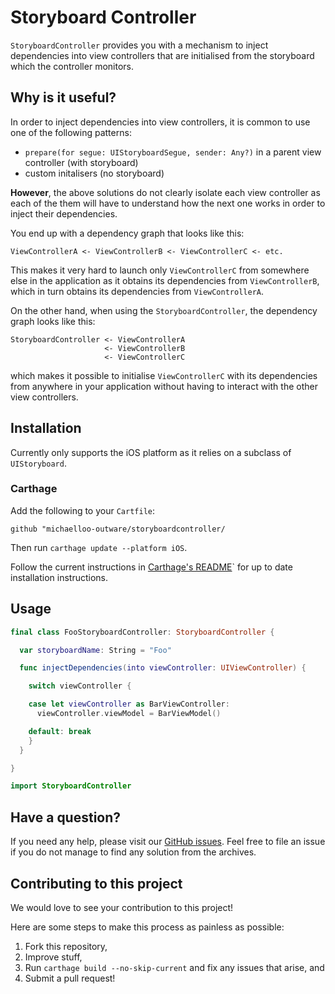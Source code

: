 # Storyboard Controller

`StoryboardController` provides you with a mechanism to inject dependencies into view controllers that are initialised
from the storyboard which the controller monitors.

## Why is it useful?

In order to inject dependencies into view controllers, it is common to use one of the following patterns:

* `prepare(for segue: UIStoryboardSegue, sender: Any?)` in a parent view controller (with storyboard)
* custom initalisers (no storyboard)

**However**, the above solutions do not clearly isolate each view controller as each of the them
will have to understand how the next one works in order to inject their dependencies.

You end up with a dependency graph that looks like this:

    ViewControllerA <- ViewControllerB <- ViewControllerC <- etc.

This makes it very hard to launch only `ViewControllerC` from somewhere else in the application
as it obtains its dependencies from `ViewControllerB`, which in turn obtains its dependencies from `ViewControllerA`.

On the other hand, when using the `StoryboardController`, the dependency graph looks like this:

    StoryboardController <- ViewControllerA
                         <- ViewControllerB
                         <- ViewControllerC

which makes it possible to initialise `ViewControllerC` with its dependencies
from anywhere in your application without having to interact with the other view controllers.

## Installation

Currently only supports the iOS platform as it relies on a subclass of `UIStoryboard`.

### Carthage

Add the following to your `Cartfile`:

```
github "michaelloo-outware/storyboardcontroller/
```

Then run `carthage update --platform iOS`.

Follow the current instructions in [Carthage's README](https://github.com/Carthage/Carthage)` for up to date installation instructions.

## Usage

```swift
final class FooStoryboardController: StoryboardController {

  var storyboardName: String = "Foo"

  func injectDependencies(into viewController: UIViewController) {

    switch viewController {

    case let viewController as BarViewController:
      viewController.viewModel = BarViewModel()

    default: break
    }
  }

}

import StoryboardController
```

## Have a question?

If you need any help, please visit our [GitHub issues](https://github.com/michaelloo-outware/storyboardcontroller/issues). Feel free to file an issue if you do not manage to find any solution from the archives.

## Contributing to this project

We would love to see your contribution to this project!

Here are some steps to make this process as painless as possible:

1. Fork this repository,
1. Improve stuff,
1. Run `carthage build --no-skip-current` and fix any issues that arise, and
1. Submit a pull request!
